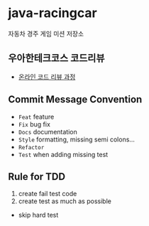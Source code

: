 # java-racingcar
자동차 경주 게임 미션 저장소

## 우아한테크코스 코드리뷰
* [온라인 코드 리뷰 과정](https://github.com/woowacourse/woowacourse-docs/blob/master/maincourse/README.md)

## Commit Message Convention
* ``Feat`` feature
* ``Fix`` bug fix
* ``Docs`` documentation
* ``Style`` formatting, missing semi colons...
* ``Refactor``
* ``Test`` when adding missing test

## Rule for TDD  
1. create fail test code
2. create test as much as possible
  - skip hard test
